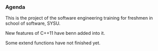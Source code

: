 ### Agenda

This is the project of the software engineering training for freshmen in school of software, SYSU.

New features of C++11 have benn added into it.

Some extend functions have not finished yet.

